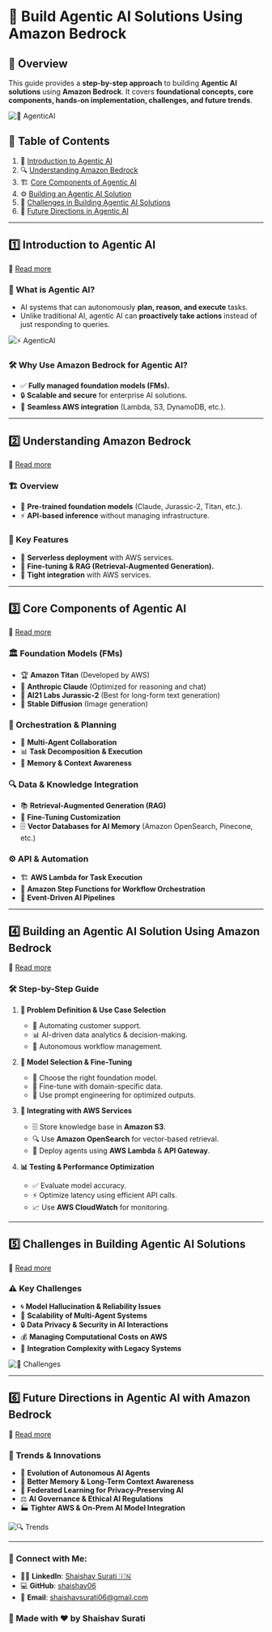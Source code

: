 # 🚀 Build Agentic AI Solutions Using Amazon Bedrock

## 🌟 Overview
This guide provides a **step-by-step approach** to building **Agentic AI solutions** using **Amazon Bedrock**. It covers **foundational concepts, core components, hands-on implementation, challenges, and future trends**.

![🤖 AgenticAI](./images/Build%20Agentic%20AI%20Solutions.png)

## 📜 Table of Contents
1. 📌 [Introduction to Agentic AI](./docs/01_introduction.md)
2. 🔍 [Understanding Amazon Bedrock](./docs/02_amazon_bedrock.md)
3. 🏗️ [Core Components of Agentic AI](./docs/03_core_components.md)
4. ⚙️ [Building an Agentic AI Solution](./docs/04_building_solution.md)
5. 🚨 [Challenges in Building Agentic AI Solutions](./docs/05_challenges.md)
6. 🔮 [Future Directions in Agentic AI](./docs/06_future_directions.md)

---

## 1️⃣ Introduction to Agentic AI
🔗 [Read more](./docs/01_introduction.md)

### 🤔 What is Agentic AI?
- AI systems that can autonomously **plan, reason, and execute** tasks.
- Unlike traditional AI, agentic AI can **proactively take actions** instead of just responding to queries.

![⚡ AgenticAI](./images/Agenticai.png)

### 🛠️ Why Use Amazon Bedrock for Agentic AI?
- ✅ **Fully managed foundation models (FMs).**
- 🔒 **Scalable and secure** for enterprise AI solutions.
- 🔗 **Seamless AWS integration** (Lambda, S3, DynamoDB, etc.).

---

## 2️⃣ Understanding Amazon Bedrock
🔗 [Read more](./docs/02_amazon_bedrock.md)

### 🏗️ Overview
- 🧠 **Pre-trained foundation models** (Claude, Jurassic-2, Titan, etc.).
- ⚡ **API-based inference** without managing infrastructure.

### 🔑 Key Features
- 🚀 **Serverless deployment** with AWS services.
- 🎯 **Fine-tuning & RAG (Retrieval-Augmented Generation).**
- 🔗 **Tight integration** with AWS services.

---

## 3️⃣ Core Components of Agentic AI
🔗 [Read more](./docs/03_core_components.md)

### 🏛️ Foundation Models (FMs)
- 🏆 **Amazon Titan** (Developed by AWS)
- 🤖 **Anthropic Claude** (Optimized for reasoning and chat)
- 📝 **AI21 Labs Jurassic-2** (Best for long-form text generation)
- 🎨 **Stable Diffusion** (Image generation)

### 🔄 Orchestration & Planning
- 🤝 **Multi-Agent Collaboration**
- 📊 **Task Decomposition & Execution**
- 🧠 **Memory & Context Awareness**

### 🔍 Data & Knowledge Integration
- 📚 **Retrieval-Augmented Generation (RAG)**
- 🔧 **Fine-Tuning Customization**
- 🗄️ **Vector Databases for AI Memory** (Amazon OpenSearch, Pinecone, etc.)

### ⚙️ API & Automation
- 🏗️ **AWS Lambda for Task Execution**
- 🔄 **Amazon Step Functions for Workflow Orchestration**
- 📡 **Event-Driven AI Pipelines**

---

## 4️⃣ Building an Agentic AI Solution Using Amazon Bedrock
🔗 [Read more](./docs/04_building_solution.md)

### 🛠️ Step-by-Step Guide
1. **🎯 Problem Definition & Use Case Selection**
   - 🤖 Automating customer support.
   - 📊 AI-driven data analytics & decision-making.
   - 🔄 Autonomous workflow management.

2. **🧠 Model Selection & Fine-Tuning**
   - 🤔 Choose the right foundation model.
   - 🔧 Fine-tune with domain-specific data.
   - 🎯 Use prompt engineering for optimized outputs.

3. **🔗 Integrating with AWS Services**
   - 🗄️ Store knowledge base in **Amazon S3**.
   - 🔍 Use **Amazon OpenSearch** for vector-based retrieval.
   - 🚀 Deploy agents using **AWS Lambda** & **API Gateway**.

4. **📊 Testing & Performance Optimization**
   - ✅ Evaluate model accuracy.
   - ⚡ Optimize latency using efficient API calls.
   - 📈 Use **AWS CloudWatch** for monitoring.

---

## 5️⃣ Challenges in Building Agentic AI Solutions
🔗 [Read more](./docs/05_challenges.md)

### ⚠️ Key Challenges
- 🌀 **Model Hallucination & Reliability Issues**
- 📡 **Scalability of Multi-Agent Systems**
- 🔒 **Data Privacy & Security in AI Interactions**
- 💰 **Managing Computational Costs on AWS**
- 🔄 **Integration Complexity with Legacy Systems**

![🚧 Challenges](./images/challenges.png)

---

## 6️⃣ Future Directions in Agentic AI with Amazon Bedrock
🔗 [Read more](./docs/06_future_directions.md)

### 🔮 Trends & Innovations
- 🚀 **Evolution of Autonomous AI Agents**
- 🧠 **Better Memory & Long-Term Context Awareness**
- 🔐 **Federated Learning for Privacy-Preserving AI**
- ⚖️ **AI Governance & Ethical AI Regulations**
- 🏭 **Tighter AWS & On-Prem AI Model Integration**

![🔍 Trends](./images/trands.png)

---

### 🎤 **Connect with Me:**
- 👨‍💻 **LinkedIn**: [Shaishav Surati 🇮🇳](https://www.linkedin.com/in/shaishavsurati)
- 💻 **GitHub**: [shaishav06](https://github.com/yourusername)
- 📧 **Email**: [shaishavsurati06@gmail.com](mailto:shaishavsurati06@gmail.com)

### 🚀 Made with ❤️ by **Shaishav Surati**
